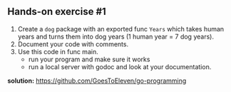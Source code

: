 ## Hands-on exercise #1
1. Create a `dog` package with an exported func `Years` which takes human years and turns them into dog years (1 human year = 7 dog years). 
2. Document your code with comments. 
3. Use this code in func main. 
   - run your program and make sure it works
   - run a local server with godoc and look at your documentation.

**solution:** https://github.com/GoesToEleven/go-programming 
